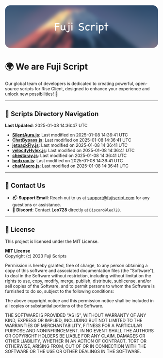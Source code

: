 ![Banner](.github/b.webp)

# 🌍 **We are Fuji Script**

Our global team of developers is dedicated to creating powerful, open-source scripts for Rise Client, designed to enhance your experience and unlock new possibilities! 🌟

---
<!-- SCRIPTS_NAVIGATION_START -->
## 📂 **Scripts Directory Navigation**

**Last Updated**: 2025-01-08 14:36:47 UTC

- **[SilentAura.js](scripts/SilentAura.js)**: Last modified on 2025-01-08 14:36:41 UTC
- **[ChatBypass.js](scripts/ChatBypass.js)**: Last modified on 2025-01-08 14:36:41 UTC
- **[jetpackFly.js](scripts/jetpackFly.js)**: Last modified on 2025-01-08 14:36:41 UTC
- **[velocityHylex.js](scripts/velocityHylex.js)**: Last modified on 2025-01-08 14:36:41 UTC
- **[chestxray.js](scripts/chestxray.js)**: Last modified on 2025-01-08 14:36:41 UTC
- **[bedxray.js](scripts/bedxray.js)**: Last modified on 2025-01-08 14:36:41 UTC
- **[chatMacro.js](scripts/chatMacro.js)**: Last modified on 2025-01-08 14:36:41 UTC

<!-- SCRIPTS_NAVIGATION_END -->

---

## 💬 **Contact Us**  
- 📬 **Support Email**: Reach out to us at [support@fujiscript.com](mailto:support@fujiscript.com) for any questions or assistance.  
- 💬 **Discord**: Contact **Leo728** directly at `Discord@leo728`.

---

## 📜 **License**

This project is licensed under the MIT License.  

**MIT License**  
Copyright (c) 2023 Fuji Scripts  

Permission is hereby granted, free of charge, to any person obtaining a copy of this software and associated documentation files (the "Software"), to deal in the Software without restriction, including without limitation the rights to use, copy, modify, merge, publish, distribute, sublicense, and/or sell copies of the Software, and to permit persons to whom the Software is furnished to do so, subject to the following conditions:  

The above copyright notice and this permission notice shall be included in all copies or substantial portions of the Software.  

THE SOFTWARE IS PROVIDED "AS IS", WITHOUT WARRANTY OF ANY KIND, EXPRESS OR IMPLIED, INCLUDING BUT NOT LIMITED TO THE WARRANTIES OF MERCHANTABILITY, FITNESS FOR A PARTICULAR PURPOSE AND NONINFRINGEMENT. IN NO EVENT SHALL THE AUTHORS OR COPYRIGHT HOLDERS BE LIABLE FOR ANY CLAIM, DAMAGES OR OTHER LIABILITY, WHETHER IN AN ACTION OF CONTRACT, TORT OR OTHERWISE, ARISING FROM, OUT OF OR IN CONNECTION WITH THE SOFTWARE OR THE USE OR OTHER DEALINGS IN THE SOFTWARE.  
